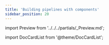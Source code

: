 ```yaml
---
title: 'Building pipelines with components'
sidebar_position: 20
---
```


import Preview from '../../../partials/\_Preview.md';

<Preview />

import DocCardList from '@theme/DocCardList';

<DocCardList />
